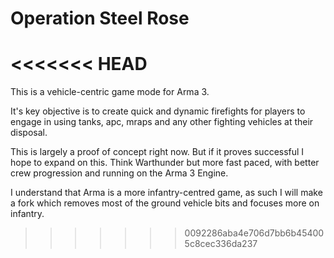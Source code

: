 # Operation Steel Rose
<<<<<<< HEAD
=======
This is a vehicle-centric game mode for Arma 3.

It's key objective is to create quick and dynamic firefights for players to engage in using tanks, apc, mraps and any other fighting vehicles at their disposal.


This is largely a proof of concept right now. But if it proves successful I hope to expand on this.
Think Warthunder but more fast paced, with better crew progression and running on the Arma 3 Engine.


I understand that Arma is a more infantry-centred game, as such I will make a fork which removes most of the ground vehicle bits and focuses more on infantry.
>>>>>>> 0092286aba4e706d7bb6b454005c8cec336da237
